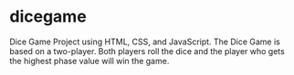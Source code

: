 # dicegame
 Dice Game Project using HTML, CSS, and JavaScript. The Dice Game is based on a two-player. Both players roll the dice and the player who gets the highest phase value will win the game.
